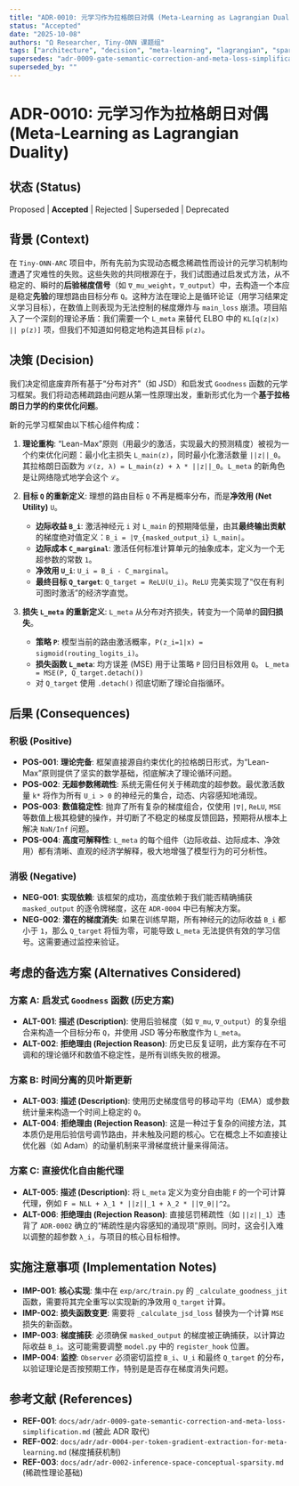```yaml
---
title: "ADR-0010: 元学习作为拉格朗日对偶 (Meta-Learning as Lagrangian Duality)"
status: "Accepted"
date: "2025-10-08"
authors: "Ω Researcher, Tiny-ONN 课题组"
tags: ["architecture", "decision", "meta-learning", "lagrangian", "sparsity", "vfe"]
supersedes: "adr-0009-gate-semantic-correction-and-meta-loss-simplification.md"
superseded_by: ""
---
```


# ADR-0010: 元学习作为拉格朗日对偶 (Meta-Learning as Lagrangian Duality)

## 状态 (Status)

Proposed | **Accepted** | Rejected | Superseded | Deprecated

## 背景 (Context)

在 `Tiny-ONN-ARC` 项目中，所有先前为实现动态概念稀疏性而设计的元学习机制均遭遇了灾难性的失败。这些失败的共同根源在于，我们试图通过启发式方法，从不稳定的、瞬时的**后验梯度信号**（如 `∇_mu_weight`，`∇_output`）中，去构造一个本应是稳定**先验**的理想路由目标分布 `Q`。这种方法在理论上是循环论证（用学习结果定义学习目标），在数值上则表现为无法控制的梯度爆炸与 `main_loss` 崩溃。项目陷入了一个深刻的理论矛盾：我们需要一个 `L_meta` 来替代 ELBO 中的 `KL[q(z|x) || p(z)]` 项，但我们不知道如何稳定地构造其目标 `p(z)`。

## 决策 (Decision)

我们决定彻底废弃所有基于“分布对齐”（如 JSD）和启发式 `Goodness` 函数的元学习框架。我们将动态稀疏路由问题从第一性原理出发，重新形式化为一个**基于拉格朗日力学的约束优化问题**。

新的元学习框架由以下核心组件构成：

1. **理论重构**: “Lean-Max”原则（用最少的激活，实现最大的预测精度）被视为一个约束优化问题：最小化主损失 `L_main(z)`，同时最小化激活数量 `||z||_0`。其拉格朗日函数为 `ℒ(z, λ) = L_main(z) + λ * ||z||_0`。`L_meta` 的新角色是让网络隐式地学会这个 `ℒ`。

2. **目标 `Q` 的重新定义**: 理想的路由目标 `Q` 不再是概率分布，而是**净效用 (Net Utility)** `U`。
    - **边际收益 `B_i`**: 激活神经元 `i` 对 `L_main` 的预期降低量，由其**最终输出贡献**的梯度绝对值定义：`B_i = |∇_{masked_output_i} L_main|`。
    - **边际成本 `C_marginal`**: 激活任何标准计算单元的抽象成本，定义为一个无超参数的常数 `1`。
    - **净效用 `U_i`**: `U_i = B_i - C_marginal`。
    - **最终目标 `Q_target`**: `Q_target = ReLU(U_i)`。`ReLU` 完美实现了“仅在有利可图时激活”的经济学直觉。

3. **损失 `L_meta` 的重新定义**: `L_meta` 从分布对齐损失，转变为一个简单的**回归损失**。
    - **策略 `P`**: 模型当前的路由激活概率，`P(z_i=1|x) = sigmoid(routing_logits_i)`。
    - **损失函数 `L_meta`**: 均方误差 (MSE) 用于让策略 `P` 回归目标效用 `Q`。
        `L_meta = MSE(P, Q_target.detach())`
    - 对 `Q_target` 使用 `.detach()` 彻底切断了理论自指循环。

## 后果 (Consequences)

### 积极 (Positive)

- **POS-001**: **理论完备**: 框架直接源自约束优化的拉格朗日形式，为“Lean-Max”原则提供了坚实的数学基础，彻底解决了理论循环问题。
- **POS-002**: **无超参数稀疏性**: 系统无需任何关于稀疏度的超参数。最优激活数量 `k*` 将作为所有 `U_i > 0` 的神经元的集合，动态、内容感知地涌现。
- **POS-003**: **数值稳定性**: 抛弃了所有复杂的梯度组合，仅使用 `|∇|`, `ReLU`, `MSE` 等数值上极其稳健的操作，并切断了不稳定的梯度反馈回路，预期将从根本上解决 `NaN/Inf` 问题。
- **POS-004**: **高度可解释性**: `L_meta` 的每个组件（边际收益、边际成本、净效用）都有清晰、直观的经济学解释，极大地增强了模型行为的可分析性。

### 消极 (Negative)

- **NEG-001**: **实现依赖**: 该框架的成功，高度依赖于我们能否精确捕获 `masked_output` 的逐令牌梯度，这在 `ADR-0004` 中已有解决方案。
- **NEG-002**: **潜在的梯度消失**: 如果在训练早期，所有神经元的边际收益 `B_i` 都小于 `1`，那么 `Q_target` 将恒为零，可能导致 `L_meta` 无法提供有效的学习信号。这需要通过监控来验证。

## 考虑的备选方案 (Alternatives Considered)

### 方案 A: 启发式 `Goodness` 函数 (历史方案)

- **ALT-001**: **描述 (Description)**: 使用后验梯度（如 `∇_mu`, `∇_output`）的复杂组合来构造一个目标分布 `Q`，并使用 JSD 等分布散度作为 `L_meta`。
- **ALT-002**: **拒绝理由 (Rejection Reason)**: 历史已反复证明，此方案存在不可调和的理论循环和数值不稳定性，是所有训练失败的根源。

### 方案 B: 时间分离的贝叶斯更新

- **ALT-003**: **描述 (Description)**: 使用历史梯度信号的移动平均（EMA）或参数统计量来构造一个时间上稳定的 `Q`。
- **ALT-004**: **拒绝理由 (Rejection Reason)**: 这是一种过于复杂的间接方法，其本质仍是用后验信号调节路由，并未触及问题的核心。它在概念上不如直接让优化器（如 Adam）的动量机制来平滑梯度统计量来得简洁。

### 方案 C: 直接优化自由能代理

- **ALT-005**: **描述 (Description)**: 将 `L_meta` 定义为变分自由能 `F` 的一个可计算代理，例如 `F = NLL + λ_1 * ||z||_1 + λ_2 * ||∇_θ||^2`。
- **ALT-006**: **拒绝理由 (Rejection Reason)**: 直接惩罚稀疏性（如 `||z||_1`）违背了 `ADR-0002` 确立的“稀疏性是内容感知的涌现项”原则。同时，这会引入难以调整的超参数 `λ_i`，与项目的核心目标相悖。

## 实施注意事项 (Implementation Notes)

- **IMP-001**: **核心实现**: 集中在 `exp/arc/train.py` 的 `_calculate_goodness_jit` 函数，需要将其完全重写以实现新的净效用 `Q_target` 计算。
- **IMP-002**: **损失函数变更**: 需要将 `_calculate_jsd_loss` 替换为一个计算 `MSE` 损失的新函数。
- **IMP-003**: **梯度捕获**: 必须确保 `masked_output` 的梯度被正确捕获，以计算边际收益 `B_i`。这可能需要调整 `model.py` 中的 `register_hook` 位置。
- **IMP-004**: **监控**: `Observer` 必须密切监控 `B_i`、`U_i` 和最终 `Q_target` 的分布，以验证理论是否按预期工作，特别是是否存在梯度消失问题。

## 参考文献 (References)

- **REF-001**: `docs/adr/adr-0009-gate-semantic-correction-and-meta-loss-simplification.md` (被此 ADR 取代)
- **REF-002**: `docs/adr/adr-0004-per-token-gradient-extraction-for-meta-learning.md` (梯度捕获机制)
- **REF-003**: `docs/adr/adr-0002-inference-space-conceptual-sparsity.md` (稀疏性理论基础)
